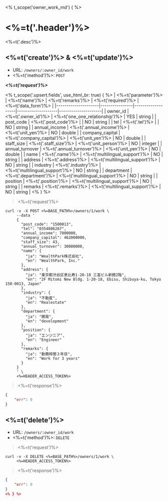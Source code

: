 <% t_scope('owner_work_md') { %>
# <%=t('.header')%>

<%=t('.desc')%>

## <%=t('create')%> & <%=t('update')%>

- URL: `/owners/:owner_id/work`
- <%=t('method')%>: `POST`

***<%=t('request')%>***

<% t_scope('.upsert.fields', use_html_br: true) { %>
| <%=t('parameter')%> | <%=t('name')%> | <%=t('remarks')%> | <%=t('required')%> | <%=t('data_form')%> |
|---------------------|----------------|-------------------|--------------------|---------------------|
| owner_id | <%=t('.owner_id')%> | <%=t('one_one_relationship')%> | YES | string |
| post_code | <%=t('.post_code')%> | | NO | string |
| tel | <%=t('.tel')%> | | NO | string |
| annual_income | <%=t('.annual_income')%> | <%=t('unit_yen')%> | NO | double |
| company_capital | <%=t('.company_capital')%> | <%=t('unit_yen')%> | NO | double |
| staff_size | <%=t('.staff_size')%> | <%=t('unit_person')%> | NO | integer |
| annual_turnover | <%=t('.annual_turnover')%> | <%=t('unit_yen')%> | NO | double |
| name | <%=t('.name')%> | <%=t('multilingual_support')%> | NO | string |
| address | <%=t('.address')%> | <%=t('multilingual_support')%> | NO | string |
| industry | <%=t('.industry')%> | <%=t('multilingual_support')%> | NO | string |
| department | <%=t('.department')%> | <%=t('multilingual_support')%> | NO | string |
| position | <%=t('.position')%> | <%=t('multilingual_support')%> | NO | string |
| remarks | <%=t('.remarks')%> | <%=t('multilingual_support')%> | NO | string |
<% } %>

> <%=t('request')%>

```shell
curl -v -X POST <%=BASE_PATH%>/owners/1/work \
     --data '
     {
       "post_code": "1500013",
       "tel": "0354886267",
       "annual_income": 7000000,
       "company_capital": 462000000,
       "staff_size": 43,
       "annual_turnover": 30000000,
       "name": {
         "ja": "WealthPark株式会社",
         "en": "WealthPark, Inc."
       },
       "address": {
         "ja": "東京都渋谷区恵比寿1-20-18 三富ビル新館2階",
         "en": "2F Mitomi New Bldg. 1-20-18, Ebisu, Shibuya-ku, Tokyo 150-0013, Japan"
       },
       "industry": {
         "ja": "不動産",
         "en": "Realestate"
       },
       "department": {
         "ja": "開発",
         "en": "development"
       },
       "position": {
         "ja": "エンジニア",
         "en": "Engineer"
       },
       "remarks": {
         "ja": "勤務時間３年目",
         "en": "Work for 3 years"
       }
     }
     ' \
     <%=HEADER_ACCESS_TOKEN%>
```

> <%=t('response')%>

```json
{
    "err": 0
}
```

## <%=t('delete')%>

- URL: `/owners/:owner_id/work`
- <%=t('method')%>: `DELETE`

> <%=t('request')%>

```shell
curl -v -X DELETE <%=BASE_PATH%>/owners/1/work \
     <%=HEADER_ACCESS_TOKEN%>
```

> <%=t('response')%>

```json
{
    "err": 0
}
<% } %>
